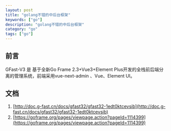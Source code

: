 ```yaml
---
layout: post
title: "golang不错的中后台框架"
keywords: ["go"]
description: "golang不错的中后台框架"
category: "go"
tags: ["go"]
---
```


## 前言
GFast-V3 是 基于全新Go Frame 2.3+Vue3+Element Plus开发的全栈前后端分离的管理系统，前端采用vue-next-admin 、Vue、Element UI。

## 文档
1. [http://doc.g-fast.cn/docs/gfast32/gfast32-1edt0ktcevsib](http://doc.g-fast.cn/docs/gfast32/gfast32-1edt0ktcevsib)
2. [https://goframe.org/pages/viewpage.action?pageId=1114399](https://goframe.org/pages/viewpage.action?pageId=1114399)
